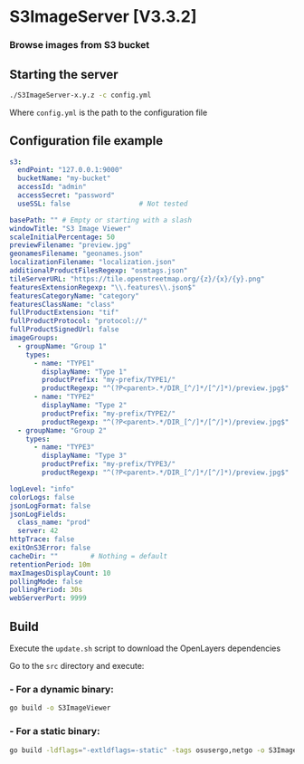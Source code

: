 # S3ImageServer [V3.3.2]

### Browse images from S3 bucket

## Starting the server

```bash
./S3ImageServer-x.y.z -c config.yml
```

Where `config.yml` is the path to the configuration file

## Configuration file example

```yaml
s3:
  endPoint: "127.0.0.1:9000"
  bucketName: "my-bucket"
  accessId: "admin"
  accessSecret: "password"
  useSSL: false                 # Not tested

basePath: "" # Empty or starting with a slash
windowTitle: "S3 Image Viewer"
scaleInitialPercentage: 50
previewFilename: "preview.jpg"
geonamesFilename: "geonames.json"
localizationFilename: "localization.json"
additionalProductFilesRegexp: "osmtags.json"
tileServerURL: "https://tile.openstreetmap.org/{z}/{x}/{y}.png"
featuresExtensionRegexp: "\\.features\\.json$"
featuresCategoryName: "category"
featuresClassName: "class"
fullProductExtension: "tif"
fullProductProtocol: "protocol://"
fullProductSignedUrl: false
imageGroups:
  - groupName: "Group 1"
    types:
      - name: "TYPE1"
        displayName: "Type 1"
        productPrefix: "my-prefix/TYPE1/"
        productRegexp: "^(?P<parent>.*/DIR_[^/]*/[^/]*)/preview.jpg$"
      - name: "TYPE2"
        displayName: "Type 2"
        productPrefix: "my-prefix/TYPE2/"
        productRegexp: "^(?P<parent>.*/DIR_[^/]*/[^/]*)/preview.jpg$"
  - groupName: "Group 2"
    types:
      - name: "TYPE3"
        displayName: "Type 3"
        productPrefix: "my-prefix/TYPE3/"
        productRegexp: "^(?P<parent>.*/DIR_[^/]*/[^/]*)/preview.jpg$"

logLevel: "info"
colorLogs: false
jsonLogFormat: false
jsonLogFields:
  class_name: "prod"
  server: 42
httpTrace: false
exitOnS3Error: false
cacheDir: ""        # Nothing = default
retentionPeriod: 10m
maxImagesDisplayCount: 10
pollingMode: false
pollingPeriod: 30s
webServerPort: 9999
```

## Build

Execute the `update.sh` script to download the OpenLayers dependencies

Go to the `src` directory and execute:

### - For a dynamic binary:

```bash
go build -o S3ImageViewer
```

### - For a static binary:

```bash
go build -ldflags="-extldflags=-static" -tags osusergo,netgo -o S3ImageViewer
```
